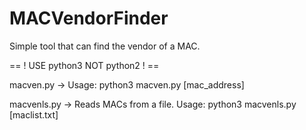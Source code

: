 # MACVendorFinder
Simple tool that can find the vendor of a MAC.

== ! USE python3 NOT python2 ! ==

macven.py -> Usage: python3 macven.py [mac_address]

macvenls.py -> Reads MACs from a file. Usage: python3 macvenls.py [maclist.txt]

